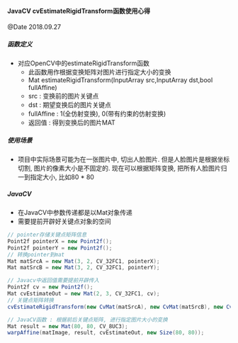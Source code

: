 #### JavaCV cvEstimateRigidTransform函数使用心得
@Date 2018.09.27

##### 函数定义

* 对应OpenCV中的estimateRigidTransform函数
    * 此函数用作根据变换矩阵对图片进行指定大小的变换
    * Mat estimateRigidTransform(InputArray src,InputArray dst,bool fullAffine)
    * src : 变换前的图片关键点
    * dst : 期望变换后的图片关键点
    * fullAffine : 1(全仿射变换), 0(带有约束的仿射变换)
    * 返回值 : 得到变换后的图片MAT
    
##### 使用场景

* 项目中实际场景可能为在一张图片中, 切出人脸图片. 但是人脸图片是根据坐标切割, 图片的像素大小是不固定的. 
现在可以根据矩阵变换, 把所有人脸图片归一到指定大小, 比如80 * 80

##### JavaCV

* 在JavaCV中参数传递都是以Mat对象传递
* 需要提前开辟好关键点对象的空间

```java
// pointer存储关键点矩阵信息
Point2f pointerX = new Point2f();
Point2f pointerY = new Point2f();
// 转换pointer到mat
Mat matSrcA = new Mat(3, 2, CV_32FC1, pointerX);
Mat matSrcB = new Mat(3, 2, CV_32FC1, pointerY);

// Javacv中返回值需要提前开辟传入
Point2f cv = new Point2f();
Mat cvEstimateOut = new Mat(2, 3, CV_32FC1, cv);
// 关键点矩阵转换
cvEstimateRigidTransform(new CvMat(matSrcA), new CvMat(matSrcB), new CvMat(cvEstimateOut), 0);

// JavaCV函数 : 根据前后关键点矩阵, 进行指定图片大小的变换
Mat result = new Mat(80, 80, CV_8UC3);
warpAffine(matImage, result, cvEstimateOut, new Size(80, 80));
```
